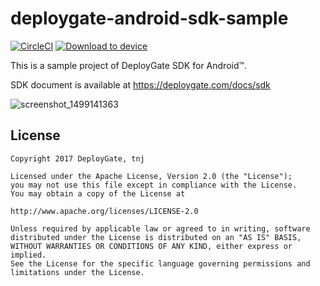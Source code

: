 deploygate-android-sdk-sample
=============================

[![CircleCI](https://circleci.com/gh/DeployGate/deploygate-android-sdk-sample.svg?style=svg&circle-token=fab79d08a68623be1dbdd30492131e6523d85e6e)](https://circleci.com/gh/DeployGate/deploygate-android-sdk-sample)
[![Download to device](https://dply.me/1ordkb/button/small)](https://dply.me/1ordkb#install)

This is a sample project of DeployGate SDK for Android™.

SDK document is available at https://deploygate.com/docs/sdk

![screenshot_1499141363](https://user-images.githubusercontent.com/140446/27814793-0c413178-60ba-11e7-9a41-807dec91876c.png)


License
-------

    Copyright 2017 DeployGate, tnj

    Licensed under the Apache License, Version 2.0 (the "License");
    you may not use this file except in compliance with the License.
    You may obtain a copy of the License at

    http://www.apache.org/licenses/LICENSE-2.0

    Unless required by applicable law or agreed to in writing, software
    distributed under the License is distributed on an "AS IS" BASIS,
    WITHOUT WARRANTIES OR CONDITIONS OF ANY KIND, either express or implied.
    See the License for the specific language governing permissions and
    limitations under the License.
